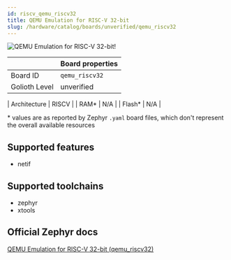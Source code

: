```yaml
---
id: riscv_qemu_riscv32
title: QEMU Emulation for RISC-V 32-bit
slug: /hardware/catalog/boards/unverified/qemu_riscv32
---
```


[//]: # (This is an auto-generated file, do not edit! Changes to it will be lost upon re-generation)

![QEMU Emulation for RISC-V 32-bit!](/img/boards/riscv/qemu_riscv32.png "QEMU Emulation for RISC-V 32-bit")

|                | Board properties     |
| -------------  | -------------------- |
| Board ID       | `qemu_riscv32` |
| Golioth Level  | unverified       |

| Architecture   | RISCV |
| RAM*           | N/A |
| Flash*         | N/A |

\* values are as reported by Zephyr `.yaml` board files, which don't represent the overall available resources



## Supported features

* netif

## Supported toolchains

* zephyr
* xtools

## Official Zephyr docs

[QEMU Emulation for RISC-V 32-bit (qemu_riscv32)](https://docs.zephyrproject.org/latest/boards/riscv/qemu_riscv32/doc/index.html)

